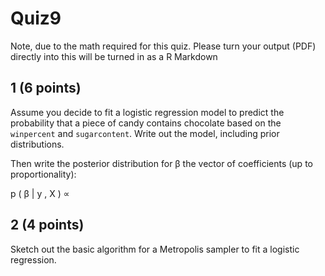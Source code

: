 # Quiz9
Note, due to the math required for this quiz. Please turn your output (PDF) directly into  this will be turned in as a R Markdown

## 1 (6 points)
Assume you decide to fit a logistic regression model to predict the probability that a piece of candy contains chocolate based on the `winpercent` and `sugarcontent`. Write out the model, including prior distributions.

Then write the posterior distribution for β the vector of coefficients (up to proportionality):

p ( β | y , X ) ∝

## 2 (4 points)
Sketch out the basic algorithm for a Metropolis sampler to fit a logistic regression.
